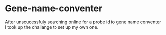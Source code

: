 # Gene-name-conventer
After unscucessfuly searching online for a probe id to gene name conventer I took up the challange to set up my own one.
